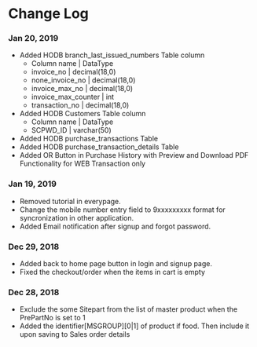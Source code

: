 # Change Log

### Jan 20, 2019
- Added HODB branch_last_issued_numbers Table column
    - Column name   |   DataType
    - invoice_no    |   decimal(18,0)
    - none_invoice_no   |   decimal(18,0)
    - invoice_max_no    |   decimal(18,0)
    - invoice_max_counter   |   int
    - transaction_no    |   decimal(18,0)
- Added HODB Customers Table column
    - Column name   |   DataType
    - SCPWD_ID  |   varchar(50)
- Added HODB purchase_transactions Table
- Added HODB purchase_transaction_details Table
- Added OR Button in Purchase History with Preview and Download PDF Functionality for WEB Transaction only

### Jan 19, 2019
- Removed tutorial in everypage.
- Change the mobile number entry field to 9xxxxxxxxx format for syncronization in other application.
- Added Email notification after signup and forgot password.

### Dec 29, 2018
- Added back to home page button in login and signup page.
- Fixed the checkout/order when the items in cart is empty

### Dec 28, 2018
- Exclude the some Sitepart from the list of master product when the PrePartNo is set to 1
- Added the identifier[MSGROUP][0|1] of product if food. Then include it upon saving to Sales order details